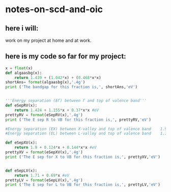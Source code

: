 # notes-on-scd-and-oic
## here i will:

work on my project at home and at work.

## here is my code so far for my project:

```python x = input('Enter the aluminium fraction as a decimal ')
x = float(x)
def algaasbg(x):
    return 1.439 + (1.042*x) + (0.468*x*x)
shortAns= format(algaasbg(x),'.4g')
print ('The bandgap for this fraction is,', shortAns,'eV')


'''Energy separation (EΓ) between Γ and top of valence band'''	
def eSepRV(x):    
    return 1.424 + 1.155*x + 0.37*x*x #eV
prettyRV = format(eSepRV(x),'.4g')
print ('The E sep R to VB for this fraction is,', prettyRV,'eV')

#Energy separation (EX) between X-valley and top of valence band	1.9+0.124x+0.144x2 eV
#Energy separation (EL) between L-valley and top of valence band	1.71+0.69x eV

def eSepXV(x):    
    return 1.9 + 0.124*x + 0.144*x*x #eV
prettyXV = format(eSepXV(x),'.4g')
print ('The E sep for X to VB for this fraction is,', prettyXV,'eV')


def eSepLV(x):    
    return 1.71 + 0.69*x #eV
prettyLV = format(eSepLV(x),'.4g')
print ('The E sep for L to VB for this fraction is,', prettyLV,'eV')
```

